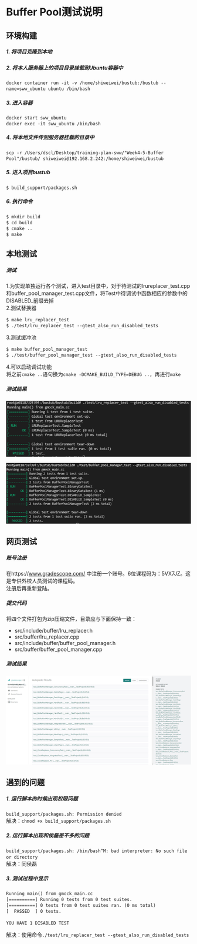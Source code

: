 # Buffer Pool测试说明
## 环境构建
##### 1. 将项目克隆到本地
##### 2. 将本人服务器上的项目目录挂载到Ubuntu容器中  
	docker container run -it -v /home/shiweiwei/bustub:/bustub --name=sww_ubuntu ubuntu /bin/bash
##### 3. 进入容器  
	docker start sww_ubuntu  
    docker exec -it sww_ubuntu /bin/bash
##### 4. 将本地文件传到服务器挂载的目录中  
	scp -r /Users/dscl/Desktop/training-plan-sww/"Week4-5-Buffer Pool"/bustub/ shiweiwei@192.168.2.242:/home/shiweiwei/bustub
##### 5. 进入项目bustub  
	$ build_support/packages.sh
##### 6. 执行命令
	$ mkdir build
	$ cd build
	$ cmake ..
	$ make

## 本地测试
##### 测试
1.为实现单独运行各个测试，进入test目录中，对于待测试的lrureplacer\_test.cpp和buffer\_pool\_manager\_test.cpp文件，将Test中待调试中函数相应的参数中的DISABLED_前缀去掉  
2.测试替换器  

	$ make lru_replacer_test  
	$ ./test/lru_replacer_test --gtest_also_run_disabled_tests  
3.测试缓冲池  

	$ make buffer_pool_manager_test
	$ ./test/buffer_pool_manager_test --gtest_also_run_disabled_tests
4.可以启动调试功能  
将之前`cmake ..`语句换为`cmake -DCMAKE_BUILD_TYPE=DEBUG ..`，再进行`make`
##### 测试结果
![替换器](images/lru_replacer.png)

![缓冲池](images/bufferpool_manager.png)  

## 网页测试
##### 账号注册
在https://www.gradescope.com/ 中注册一个账号。6位课程码为：5VX7JZ。这是专供外校人员测试的课程码。  
注册后再重新登陆。
##### 提交代码
将四个文件打包为zip压缩文件，目录应与下面保持一致： 
 
* src/include/buffer/lru_replacer.h
* src/buffer/lru_replacer.cpp
* src/include/buffer/buffer_pool_manager.h
* src/buffer/buffer_pool_manager.cpp
##### 测试结果
![网页测试](images/test.png)

## 遇到的问题
##### 1. 运行脚本的时候出现权限问题  
`build_support/packages.sh: Permission denied`  
解决：`chmod +x build_support/packages.sh`
##### 2. 运行脚本出现和侯磊差不多的问题  
`build_support/packages.sh: /bin/bash^M: bad interpreter: No such file or directory`  
解决：同侯磊
##### 3. 测试过程中显示
	Running main() from gmock_main.cc
	[==========] Running 0 tests from 0 test suites.
	[==========] 0 tests from 0 test suites ran. (0 ms total)
	[  PASSED  ] 0 tests.
	
	YOU HAVE 1 DISABLED TEST
解决：使用命令`./test/lru_replacer_test --gtest_also_run_disabled_tests`

